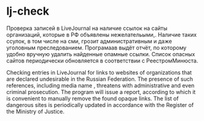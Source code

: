 # lj-check
Проверка записей в LiveJournal на наличие ссылок на сайты организаций, которые в РФ объявлены нежелательыми,.
Наличие таких ссулок, в том числе на сми, грозит административным и даже уголовным преследованием. Програмаав выдёт отчёт, по которому удобно вручную удалить найденные опамные ссылки.
Список опасных сайтов периодически обновляется в соответствии с РеестромМинюста.

Checking entries in LiveJournal for links to websites of organizations that are declared undesirable in the Russian Federation.
The presence of such references, including media name , threatens with administrative and even criminal prosecution. The program will issue a report, according to which it is convenient to manually remove the found opaque links.
The list of dangerous sites is periodically updated in accordance with the Register of the Ministry of Justice.
